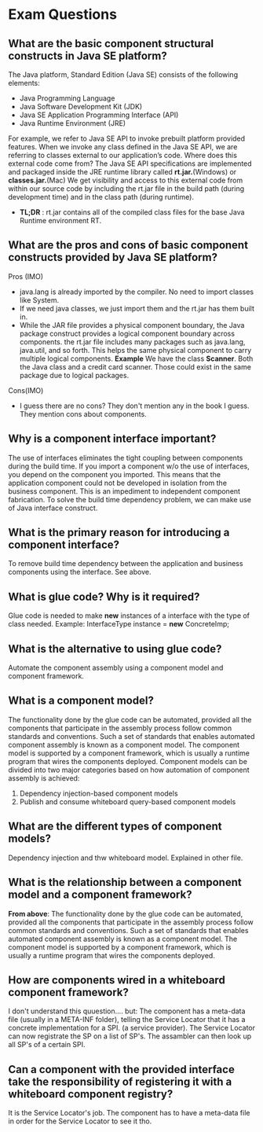 # Exam Questions

## What are the basic component structural constructs in Java SE platform?
The Java platform, Standard Edition (Java SE) consists of the following elements:
* Java Programming Language
* Java Software Development Kit (JDK)
* Java SE Application Programming Interface (API)
* Java Runtime Environment (JRE)

For example, we refer to Java SE API to invoke
prebuilt platform provided features. When we invoke any class defined in the Java
SE API, we are referring to classes external to our application’s code. Where does
this external code come from? The Java SE API specifications are implemented and
packaged inside the JRE runtime library called **rt.jar.**(Windows) or **classes.jar.**(Mac)
 We get visibility and access
to this external code from within our source code by including the rt.jar file in the
build path (during development time) and in the class path (during runtime). 

* **TL;DR** : rt.jar contains all of the compiled class files for the base Java Runtime  environment RT.

## What are the pros and cons of basic component constructs provided by Java SE platform?
Pros (IMO)
 - java.lang is already imported by the compiler. No need to import classes like System.
 - If we need java classes, we just import them and the rt.jar has them built in.
 - While the JAR file provides a physical component boundary, the Java package
construct provides a logical component boundary across components. the rt.jar file includes many packages such as java.lang, java.util, and so forth. This helps the same physical component to carry multiple logical components. **Example** We have the class **Scanner**. Both the Java class and a credit card scanner. Those could exist in the same package due to logical packages.

Cons(IMO)
 - I guess there are no cons? They don't mention any in the book I guess. They mention cons about components.

## Why is a component interface important?
The use of interfaces eliminates the tight coupling between components during the build time.
If you import a component w/o the use of interfaces, you depend on the component you imported.
This means that the application component could not be developed in isolation from the
business component. This is an impediment to independent component fabrication.
To solve the build time dependency problem, we can make use of Java interface construct.

## What is the primary reason for introducing a component interface?
To remove build time dependency between the application and business components using the interface. See above.

## What is glue code? Why is it required?
Glue code is needed to make **new** instances of a interface with the type of class needed.
Example: InterfaceType instance = **new** ConcreteImp;

## What is the alternative to using glue code?
Automate the component assembly using a component model and component framework.


## What is a component model?
The functionality done by the glue code can be automated, provided all the components that participate in the assembly process follow common standards and conventions. Such a set of standards that enables automated component assembly is known as a component model. The component model is supported by a component framework, which is usually a runtime program that wires the components deployed.
Component models can be divided into two major categories based on how automation of component assembly is achieved:
1. Dependency injection-based component models
2. Publish and consume whiteboard query-based component models

## What are the different types of component models?
Dependency injection and thw whiteboard model. Explained in other file.

## What is the relationship between a component model and a component framework?
**From above**:
The functionality done by the glue code can be automated, provided all the components that participate in the assembly process follow common standards and conventions. Such a set of standards that enables automated component assembly is known as a component model. The component model is supported by a component framework, which is usually a runtime program that wires the components deployed.


## How are components wired in a whiteboard component framework?
I don't understand this quuestion.... but:
The component has a meta-data file (usually in a META-INF folder), telling the Service Locator that it has a concrete implementation for a SPI. (a service provider).
The Service Locator can now registrate the SP on a list of SP's. The assambler can then look up all SP's of a certain SPI.


## Can a component with the provided interface take the responsibility of registering it with a whiteboard component registry?
It is the Service Locator's job. The component has to have a meta-data file in order for the Service Locator to see it tho.
